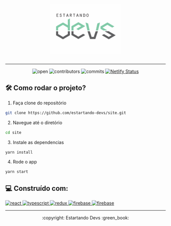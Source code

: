 <p align="center">
  <img src=".github/logo-fonte-preta.png" width="220px" />
  <h2 align="center"></h2>
</p>

<hr>

<div align="center">
  
  ![open](https://badgen.net/badge/Open%20Source%20%3F/Yes%21/blue?icon=github)
  ![contributors](https://badgen.net/github/contributors/estartando-devs/site)
  ![commits](https://badgen.net/github/commits/estartando-devs/site/master)
  [![Netlify Status](https://api.netlify.com/api/v1/badges/9ec2722d-832c-4c98-a6d1-0aa8e16eb11b/deploy-status)](https://app.netlify.com/sites/site-devs/deploys)

</div>

## 🛠️ Como rodar o projeto?

1. Faça clone do repositório

```bash
git clone https://github.com/estartando-devs/site.git
```

2. Navegue até o diretório

```bash
cd site
```

3. Instale as dependencias

```bash
yarn install
```

4. Rode o app

```bash
yarn start
```

## 💻 Construído com:

<p align="left">
  <a href="https://reactjs.org/" target="_blank"> <img src="https://devicons.github.io/devicon/devicon.git/icons/react/react-original-wordmark.svg" alt="react" width="40" height="40"/> </a>
  <a href="https://www.typescriptlang.org/" target="_blank"> <img src="https://devicons.github.io/devicon/devicon.git/icons/typescript/typescript-original.svg" alt="typescript" width="40" height="40"/> </a>
  <a href="https://redux.js.org" target="_blank"> <img src="https://devicons.github.io/devicon/devicon.git/icons/redux/redux-original.svg" alt="redux" width="40" height="40"/> </a>
  <a href="https://firebase.google.com/" target="_blank"> <img src="https://styled-components.com/icon.png" alt="firebase" width="80" /> </a>
  <a href="https://firebase.google.com/" target="_blank"> <img src="https://www.vectorlogo.zone/logos/firebase/firebase-icon.svg" alt="firebase" width="40" height="40"/> </a> 
</p>


<hr>

<p align="center">
  :copyright: Estartando Devs :green_book:
</p>


